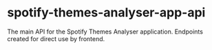 # spotify-themes-analyser-app-api
The main API for the Spotify Themes Analyser application. Endpoints created for direct use by frontend.
